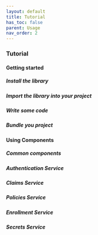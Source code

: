 ```yaml
---
layout: default
title: Tutorial
has_toc: false  
parent: Usage
nav_order: 2
---
```


### Tutorial

#### Getting started

##### Install the library

##### Import the library into your project

##### Write some code

##### Bundle you project

#### Using Components

##### Common components

##### Authentication Service

##### Claims Service

##### Policies Service

##### Enrollment Service

##### Secrets Service
